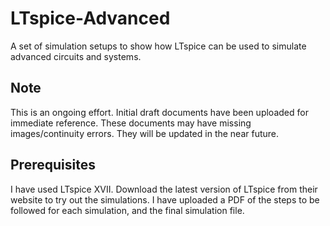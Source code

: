 # LTspice-Advanced
A set of simulation setups to show how LTspice can be used to simulate advanced circuits and systems.

## Note
This is an ongoing effort. Initial draft documents have been uploaded for immediate reference.
These documents may have missing images/continuity errors.
They will be updated in the near future.

## Prerequisites
I have used LTspice XVII. Download the latest version of LTspice from their website to try out the simulations. I have uploaded a PDF of the steps to be followed for each simulation, and the final simulation file. 
